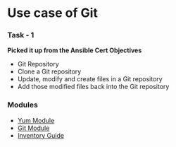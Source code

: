 # Use case of Git

### Task - 1 
**Picked it up from the Ansible Cert Objectives**
- Git Repository 
- Clone a Git repository
- Update, modify and create files in a Git repository
- Add those modified files back into the Git repository

### Modules
- [Yum Module](https://docs.ansible.com/ansible/latest/collections/ansible/builtin/yum_module.html)
- [Git Module](https://docs.ansible.com/ansible/latest/collections/ansible/builtin/git_module.html)
- [Inventory Guide](https://docs.ansible.com/ansible/latest/user_guide/intro_inventory.html#intro-inventory)

